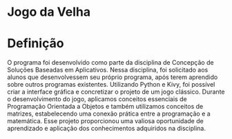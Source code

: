 # Jogo da Velha

# Definição
O programa foi desenvolvido como parte da disciplina de Concepção de Soluções Baseadas em Aplicativos. Nessa disciplina, foi solicitado aos alunos que desenvolvessem seu próprio programa, após terem aprendido sobre outros programas existentes. Utilizando Python e Kivy, foi possível criar a interface gráfica e concretizar o projeto de um jogo clássico. Durante o desenvolvimento do jogo, aplicamos conceitos essenciais de Programação Orientada a Objetos e também utilizamos conceitos de matrizes, estabelecendo uma conexão prática entre a programação e a matemática. Esse projeto proporcionou uma valiosa oportunidade de aprendizado e aplicação dos conhecimentos adquiridos na disciplina.